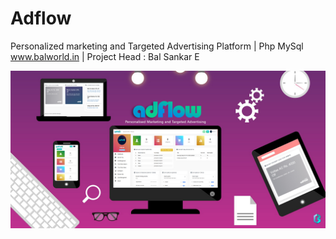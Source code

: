 # Adflow
Personalized marketing and Targeted Advertising Platform | Php MySql
www.balworld.in | Project Head : Bal Sankar E

![Adflow](https://github.com/BalWorld/adflow/blob/master/adflow.jpg)
